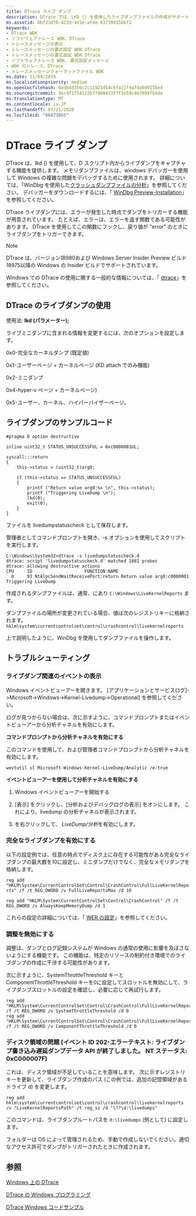 ```yaml
---
title: DTrace ライブ ダンプ
description: DTrace では、LKD () を使用したライブダンプファイルの作成がサポートされています。
ms.assetid: bbf23d76-423d-4d1e-afde-83739015bbf1
keywords:
- DTrace WDK
- ソフトウェアトレース WDK、DTrace
- トレースメッセージの表示
- トレースメッセージの書式設定 WDK DTrace
- トレースメッセージの書式設定 WDK DTrace
- ソフトウェアトレース WDK, 書式設定メッセージ
- WDK のトレース、DTrace
- トレースメッセージフォーマットファイル WDK
ms.date: 11/04/2019
ms.localizationpriority: medium
ms.openlocfilehash: 6edb4d356c2c11923454c6fa21f4a74a0d9155e4
ms.sourcegitcommit: 3ec971f54122b77408433f7f1e59c467099fb4de
ms.translationtype: MT
ms.contentlocale: ja-JP
ms.lasthandoff: 07/21/2020
ms.locfileid: "86873865"
---
```

# <a name="dtrace-live-dump"></a>DTrace ライブ ダンプ

DTrace は、lkd () を使用して、D スクリプト内からライブダンプをキャプチャする機能を提供します。 メモリダンプファイルは、windows デバッガーを使用して Windows の複雑な問題をデバッグするために使用されます。 詳細については、「WinDbg を使用した[クラッシュダンプファイルの分析](https://docs.microsoft.com/windows-hardware/drivers/debugger/crash-dump-files)」を参照してください。 デバッガーをダウンロードするには、「 [WinDbg Preview-Installation](https://docs.microsoft.com/windows-hardware/drivers/debugger/windbg-install-preview)」を参照してください。

 DTrace ライブダンプには、エラーが発生した時点でダンプをトリガーする機能が用意されています。 たとえば、エラーは、エラーを返す関数である可能性があります。 DTrace を使用してこの関数にフックし、戻り値が "error" のときにライブダンプをトリガーできます。

> [!NOTE]
> DTrace は、バージョン18980および Windows Server Insider Preview ビルド18975以降の Windows の Insider ビルドでサポートされています。

Windows での DTrace の使用に関する一般的な情報については、「 [dtrace](dtrace.md)」を参照してください。

## <a name="dtrace-live-dump-usage"></a>DTrace のライブダンプの使用

使用法: **lkd (パラメーター);**

ライブミニダンプに含まれる情報を変更するには、次のオプションを設定します。

0x0-完全なカーネルダンプ (既定値)

0x1-ユーザーページ + カーネルページ (KD attach でのみ機能)

0x2-ミニダンプ

0x4-hyper-v ページ + カーネルページ)

0x5-ユーザー、カーネル、ハイパーバイザーページ。

## <a name="live-dump-example-code"></a>ライブダンプのサンプルコード

```dtrace
#pragma D option destructive

inline uint32_t STATUS_UNSUCCESSFUL = 0xc0000001UL;

syscall:::return
{ 
    this->status = (uint32_t)arg0;

    if (this->status == STATUS_UNSUCCESSFUL)
    { 
        printf ("Return value arg0:%x \n", this->status);
        printf ("Triggering LiveDump \n");
        lkd(0);
        exit(0);
    }
}
```

ファイルを livedumpstatuscheck として保存します。

管理者としてコマンドプロンプトを開き、-s オプションを使用してスクリプトを実行します。

```dtrace
C:\Windows\System32>dtrace -s livedumpstatuscheck.d
dtrace: script 'livedumpstatuscheck.d' matched 1881 probes
dtrace: allowing destructive actions
CPU     ID                    FUNCTION:NAME
  0     93 NtAlpcSendWaitReceivePort:return Return value arg0:c0000001
Triggering LiveDump
```

作成されるダンプファイルは、通常、にあり `C:\Windows\LiveKernelReports` ます。

ダンプファイルの場所が変更されている場合、値は次のレジストリキーに格納されます。`hklm\system\currentcontrolset\control\crashcontrol\livekernelreports`

上で説明したように、WinDbg を使用してダンプファイルを操作します。

## <a name="troubleshooting"></a>トラブルシューティング

### <a name="viewing-live-dump-related-events"></a>ライブダンプ関連のイベントの表示

Windows イベントビューアーを開きます。 [アプリケーションとサービスログ]->Microsoft->Windows->Kernel-Livedump->Operational] を参照してください。

ログが見つからない場合は、次に示すように、コマンドプロンプトまたはイベントビューアーから分析チャネルを有効にします。

**コマンドプロンプトから分析チャネルを有効にする**

このコマンドを使用して、および管理者コマンドプロンプトから分析チャネルを有効にします。

`wevtutil sl Microsoft-Windows-Kernel-LiveDump/Analytic /e:true`

**イベントビューアーを使用して分析チャネルを有効にする**

1. Windows イベントビューアーを開始する

2. [表示] をクリックし、[分析およびデバッグログの表示] をオンにします。 これにより、livedump の分析チャネルが表示されます。

3. を右クリックして、 *LiveDump/分析*を有効にします。

### <a name="enabling-full-live-dumps"></a>完全なライブダンプを有効にする

以下の設定例では、任意の時点でディスク上に存在する可能性がある完全なライブダンプの最大数を10に設定し、ミニダンプだけでなく、完全なメモリダンプを格納します。

`reg add "HKLM\System\CurrentControlSet\Control\CrashControl\FullLiveKernelReports" /f /t REG_DWORD /v FullLiveReportsMax /d 10`

`reg add "HKLM\System\CurrentControlSet\Control\CrashControl" /f /t REG_DWORD /v AlwaysKeepMemoryDump /d 1`

これらの設定の詳細については、「 [WER の設定](https://docs.microsoft.com/windows/win32/wer/wer-settings)」を参照してください。

### <a name="disable-throttling"></a>調整を無効にする

調整は、ダンプとログ記録システムが Windows の通常の使用に影響を及ぼさないようにする機能です。 この機能は、特定のリソースの制約付き環境でのライブダンプの作成に干渉する可能性があります。

次に示すように、SystemThrottleThreshold キーと ComponentThrottleThreshold キーを0に設定してスロットルを無効にして、ライブダンプスロットルの設定を確認し、必要に応じて再試行します。

```registry
reg add "HKLM\System\CurrentControlSet\Control\CrashControl\FullLiveKernelReports" /f /t REG_DWORD /v SystemThrottleThreshold /d 0
reg add "HKLM\System\CurrentControlSet\Control\CrashControl\FullLiveKernelReports" /f /t REG_DWORD /v ComponentThrottleThreshold /d 0
```

### <a name="disk-space-issues-event-id-202--error-text-live-dump-write-deferred-dump-data-api-ended-nt-status-0xc000007f"></a>ディスク領域の問題 (イベント ID 202-エラーテキスト: ライブダンプ書き込み遅延ダンプデータ API が終了しました。 NT ステータス: 0xC000007F)

これは、ディスク領域が不足していることを意味します。 次に示すレジストリキーを更新して、ライブダンプ作成のパス (この例では、追加の記憶領域があるドライブ d) を変更します。

`reg add hklm\system\currentcontrolset\control\crashcontrol\livekernelreports /v "LiveKernelReportsPath" /t reg_sz /d "\??\d:\livedumps"`

このコマンドは、ライブダンプルートパスを `d:\livedumps` (例として) に設定します。

フォルダーは OS によって管理されるため、手動で作成しないでください。適切なアクセス許可でダンプがトリガーされたときに作成されます。

## <a name="see-also"></a>参照

[Windows 上の DTrace](dtrace.md)

[DTrace の Windows プログラミング](dtrace-programming.md)

[DTrace Windows コードサンプル](dtrace-code-samples.md)
